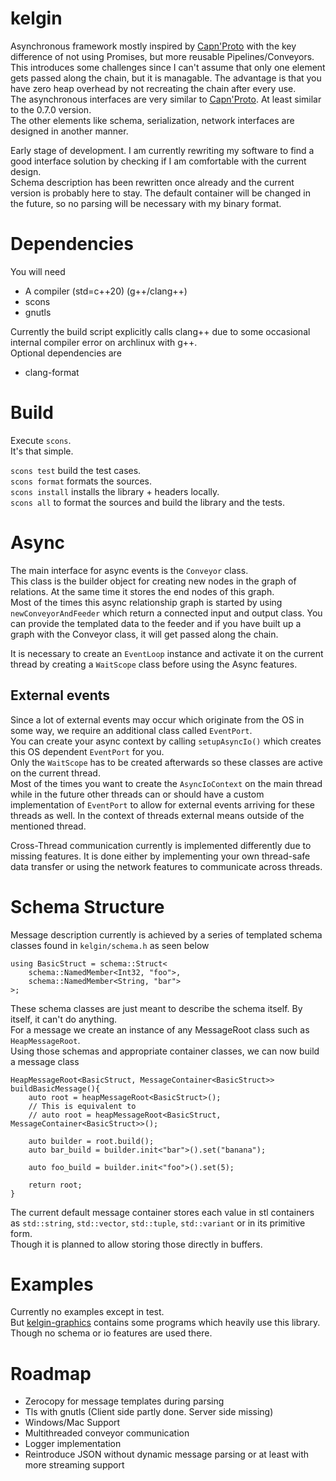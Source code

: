 # kelgin

Asynchronous framework mostly inspired by [Capn'Proto](https://github.com/capnproto/capnproto) with the key difference of not
using Promises, but more reusable Pipelines/Conveyors. This introduces some challenges since I can't assume that only one
element gets passed along the chain, but it is managable. The advantage is that you have zero heap overhead by not recreating the chain after every use.  
The asynchronous interfaces are very similar to [Capn'Proto](https://github.com/capnproto/capnproto). At least similar to the 0.7.0 version.  
The other elements like schema, serialization, network interfaces are designed in another manner.  

Early stage of development. I am currently rewriting my software to find a good interface solution by checking if I am comfortable with the current design.  
Schema description has been rewritten once already and the current version is probably here to stay. The default container will be changed in the future, so
no parsing will be necessary with my binary format.  

# Dependencies  

You will need  

* A compiler (std=c++20) (g++/clang++)  
* scons  
* gnutls  

Currently the build script explicitly calls clang++ due to some occasional internal compiler error on archlinux with g++.  
Optional dependencies are  

* clang-format  

# Build  

Execute `scons`.  
It's that simple.  

`scons test` build the test cases.  
`scons format` formats the sources.  
`scons install` installs the library + headers locally.  
`scons all` to format the sources and build the library and the tests.  

# Async  

The main interface for async events is the ```Conveyor``` class.  
This class is the builder object for creating new nodes in the graph of relations. At the same time it stores the end nodes of this graph.  
Most of the times this async relationship graph is started by using ```newConveyorAndFeeder``` which return a connected input and output
class. You can provide the templated data to the feeder and if you have built up a graph with the Conveyor class, it will get passed along the
chain.  

It is necessary to create an ```EventLoop``` instance and activate it on the current thread by creating a ```WaitScope``` class before using the
Async features.  

## External events  

Since a lot of external events may occur which originate from the OS in some way, we require an additional class called ```EventPort```.  
You can create your async context by calling ```setupAsyncIo()``` which creates this OS dependent ```EventPort``` for you.  
Only the ```WaitScope``` has to be created afterwards so these classes are active on the current thread.  
Most of the times you want to create the ```AsyncIoContext``` on the main thread while in the future other threads can or should have a custom implementation
of ```EventPort``` to allow for external events arriving for these threads as well. In the context of threads external means outside of the mentioned thread.  

Cross-Thread communication currently is implemented differently due to missing features. It is done either by implementing your own thread-safe data
transfer or using the network features to communicate across threads.  

# Schema Structure  

Message description currently is achieved by a series of templated schema classes found in ```kelgin/schema.h``` as seen below

```
using BasicStruct = schema::Struct<
	schema::NamedMember<Int32, "foo">,
	schema::NamedMember<String, "bar">	
>;
```  
These schema classes are just meant to describe the schema itself. By itself, it can't do anything.  
For a message we create an instance of any MessageRoot class such as `HeapMessageRoot`.  
Using those schemas and appropriate container classes, we can now build a message class

```
HeapMessageRoot<BasicStruct, MessageContainer<BasicStruct>> buildBasicMessage(){
	auto root = heapMessageRoot<BasicStruct>();
	// This is equivalent to
	// auto root = heapMessageRoot<BasicStruct, MessageContainer<BasicStruct>>();

	auto builder = root.build();
	auto bar_build = builder.init<"bar">().set("banana");
	
	auto foo_build = builder.init<"foo">().set(5);

	return root;
}
```

The current default message container stores each value in stl containers as `std::string`, `std::vector`, `std::tuple`, `std::variant`
or in its primitive form.  
Though it is planned to allow storing those directly in buffers.  

# Examples  

Currently no examples except in test.  
But [kelgin-graphics](https://github.com/keldu/kelgin-graphics) contains some programs which heavily use
this library. Though no schema or io features are used there.  

# Roadmap  

* Zerocopy for message templates during parsing  
* Tls with gnutls (Client side partly done. Server side missing)  
* Windows/Mac Support  
* Multithreaded conveyor communication  
* Logger implementation  
* Reintroduce JSON without dynamic message parsing or at least with more streaming support  

